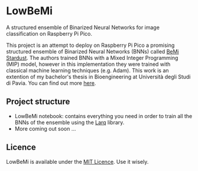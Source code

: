 # LowBeMi
A structured ensemble of Binarized Neural Networks for image classification on Raspberry Pi Pico.

This project is an attempt to deploy on Raspberry Pi Pico a promising structured ensemble of Binarized Neural Networks (BNNs) called [BeMi Stardust](https://arxiv.org/abs/2212.03659). The authors trained BNNs with a Mixed Integer Programming (MIP) model, however in this implementation they were trained with classical machine learning techniques (e.g. Adam). This work is an extention of my bachelor's thesis in Bioengineering at Università degli Studi di Pavia. You can find out more [here](https://github.com/badcortex/bnn-experiments).  

## Project structure
* LowBeMi notebook: contains everything you need in order to train all the BNNs of the ensemble using the [Larq](larq.dev) library.
* More coming out soon ...

## Licence
LowBeMi is available under the [MIT Licence](https://github.com/badcortex/LowBeMi/blob/main/LICENSE). Use it wisely.
